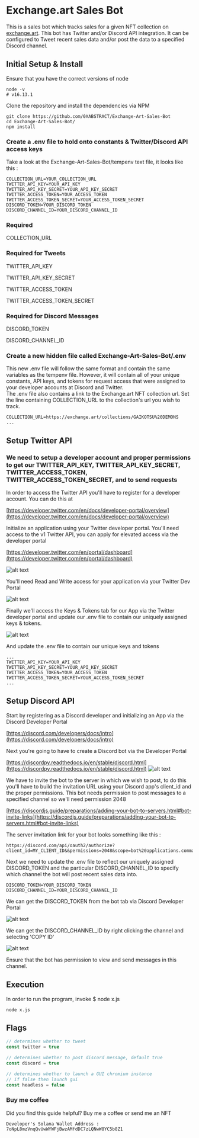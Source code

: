 # Exchange.art Sales Bot
This is a sales bot which tracks sales for a given NFT collection on [exchange.art](https://exchange.art/). This bot has Twitter and/or Discord API integration. It can be configured to Tweet recent sales data and/or post the data to a specified Discord channel.

## Initial Setup & Install
Ensure that you have the correct versions of node
```console
node -v
# v16.13.1
```

Clone the repository and install the dependencies via NPM
```console
git clone https://github.com/0XABSTRACT/Exchange-Art-Sales-Bot
cd Exchange-Art-Sales-Bot/
npm install
```

### Create a .env file to hold onto constants & Twitter/Discord API access keys
Take a look at the Exchange-Art-Sales-Bot/tempenv text file, it looks like this :

```text
COLLECTION_URL=YOUR_COLLECTION_URL
TWITTER_API_KEY=YOUR_API_KEY
TWITTER_API_KEY_SECRET=YOUR_API_KEY_SECRET
TWITTER_ACCESS_TOKEN=YOUR_ACCESS_TOKEN
TWITTER_ACCESS_TOKEN_SECRET=YOUR_ACCESS_TOKEN_SECRET
DISCORD_TOKEN=YOUR_DISCORD_TOKEN
DISCORD_CHANNEL_ID=YOUR_DISCORD_CHANNEL_ID
```

### Required
COLLECTION_URL

### Required for Tweets
TWITTER_API_KEY

TWITTER_API_KEY_SECRET

TWITTER_ACCESS_TOKEN

TWITTER_ACCESS_TOKEN_SECRET


### Required for Discord Messages
DISCORD_TOKEN

DISCORD_CHANNEL_ID


### Create a new hidden file called Exchange-Art-Sales-Bot/.env

This new .env file will follow the same format and contain the same variables as the tempenv file. However, it will contain all of your unique constants, API keys, and tokens for request access that were assigned to your developer accounts at Discord and Twitter.
\
The .env file also contains a link to the Exchange.art NFT collection url. Set the line containing COLLECTION_URL to the collection's url you wish to track.


```text
COLLECTION_URL=https://exchange.art/collections/GAIKOTSU%20DEMONS
...
```

## Setup Twitter API
### We need to setup a developer account and proper permissions to get our TWITTER_API_KEY, TWITTER_API_KEY_SECRET, TWITTER_ACCESS_TOKEN, TWITTER_ACCESS_TOKEN_SECRET, and to send requests
In order to access the Twitter API you'll have to register for a developer account. You can do this at

[https://developer.twitter.com/en/docs/developer-portal/overview](https://developer.twitter.com/en/docs/developer-portal/overview)

Initialize an application using your Twitter developer portal. You'll need access to the v1 Twitter API, you can apply for elevated access via the developer portal

[https://developer.twitter.com/en/portal/dashboard](https://developer.twitter.com/en/portal/dashboard)

![alt text](readme_images/twitter_elevated_access.png "Elevated Access")

 You'll need Read and Write access for your application via your Twitter Dev Portal

![alt text](readme_images/rw_twitter_permission.png "RW Twitter Permissions")

Finally we'll access the Keys & Tokens tab for our App via the Twitter developer portal and update our .env file to contain our uniquely assigned keys & tokens.

![alt text](readme_images/twitter_keys_and_tokens.png "Twitter keys and tokens")

And update the .env file to contain our unique keys and tokens

```text
...
TWITTER_API_KEY=YOUR_API_KEY
TWITTER_API_KEY_SECRET=YOUR_API_KEY_SECRET
TWITTER_ACCESS_TOKEN=YOUR_ACCESS_TOKEN
TWITTER_ACCESS_TOKEN_SECRET=YOUR_ACCESS_TOKEN_SECRET
...
```


## Setup Discord API

Start by registering as a Discord developer and initializing an App via the Discord Developer Portal

[https://discord.com/developers/docs/intro](https://discord.com/developers/docs/intro)

Next you're going to have to create a Discord bot via the Developer Portal

[https://discordpy.readthedocs.io/en/stable/discord.html](https://discordpy.readthedocs.io/en/stable/discord.html)
![alt text](readme_images/discord_create_bot.png "Discored create bot")

We have to invite the bot to the server in which we wish to post, to do this you'll have to build the invitation URL using your Discord app's client_id and the proper permissions. This bot needs permission to post messages to a specified channel so we'll need permission 2048

[https://discordjs.guide/preparations/adding-your-bot-to-servers.html#bot-invite-links](https://discordjs.guide/preparations/adding-your-bot-to-servers.html#bot-invite-links)

The server invitation link for your bot looks something like this :

```text
https://discord.com/api/oauth2/authorize?client_id=MY_CLIENT_ID&&permissions=2048&scope=bot%20applications.commands
```

Next we need to update the .env file to reflect our uniquely assigned DISCORD_TOKEN and the particular DISCORD_CHANNEL_ID to specify which channel the bot will post recent sales data into.


```text
DISCORD_TOKEN=YOUR_DISCORD_TOKEN
DISCORD_CHANNEL_ID=YOUR_DISCORD_CHANNEL_ID
```

We can get the DISCORD_TOKEN from the bot tab via Discord Developer Portal

![alt text](readme_images/discord_token.png "Discord get bot token")

We can get the DISCORD_CHANNEL_ID by right clicking the channel and selecting 'COPY ID'

![alt text](readme_images/discord_channel_id.png "Discord get bot token")

Ensure that the bot has permission to view and send messages in this channel.

## Execution
In order to run the program, invoke $ node x.js
```console
node x.js
```

## Flags
```js script
// determines whether to tweet
const twitter = true

// determines whether to post discord message, default true
const discord = true

// determines whether to launch a GUI chromium instance
// if false then launch gui
const headless = false

```

### Buy me coffee

Did you find this guide helpful? Buy me a coffee or send me an NFT

```text
Developer's Solana Wallet Address :
7oNpL8mzVnqQvUwWYWFjBwzAMfdDC7zLQNwW8YC5b8Z1
```
